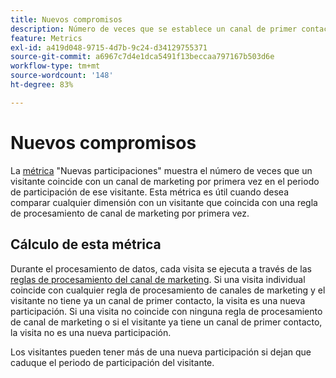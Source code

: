 ```yaml
---
title: Nuevos compromisos
description: Número de veces que se establece un canal de primer contacto.
feature: Metrics
exl-id: a419d048-9715-4d7b-9c24-d34129755371
source-git-commit: a6967c7d4e1dca5491f13beccaa797167b503d6e
workflow-type: tm+mt
source-wordcount: '148'
ht-degree: 83%

---
```


# Nuevos compromisos

La [métrica](overview.md) &quot;Nuevas participaciones&quot; muestra el número de veces que un visitante coincide con un canal de marketing por primera vez en el periodo de participación de ese visitante. Esta métrica es útil cuando desea comparar cualquier dimensión con un visitante que coincida con una regla de procesamiento de canal de marketing por primera vez.

## Cálculo de esta métrica

Durante el procesamiento de datos, cada visita se ejecuta a través de las [reglas de procesamiento del canal de marketing](/help/admin/tools/manage-rs/edit-settings/marketing-channels/c-rules.md). Si una visita individual coincide con cualquier regla de procesamiento de canales de marketing y el visitante no tiene ya un canal de primer contacto, la visita es una nueva participación. Si una visita no coincide con ninguna regla de procesamiento de canal de marketing o si el visitante ya tiene un canal de primer contacto, la visita no es una nueva participación.

Los visitantes pueden tener más de una nueva participación si dejan que caduque el periodo de participación del visitante.
